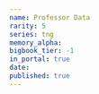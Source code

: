 ```yaml
---
name: Professor Data
rarity: 5
series: tng
memory_alpha:
bigbook_tier: -1
in_portal: true
date:
published: true
---
```



